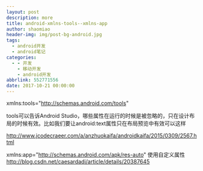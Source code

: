 ```yaml
---
layout: post
description: more
title: android-xmlns-tools--xmlns-app
author: shaomiao
header-img: img/post-bg-android.jpg
tags:
  - android开发
  - android笔记
categories:
  - - 开发
    - 移动开发
    - android开发
abbrlink: 552771556
date: 2017-10-21 00:00:00
---
```

  xmlns:tools="http://schemas.android.com/tools"

tools可以告诉Android Studio，哪些属性在运行的时候是被忽略的，只在设计布局的时候有效。比如我们要让android:text属性只在布局预览中有效可以这样

http://www.jcodecraeer.com/a/anzhuokaifa/androidkaifa/2015/0309/2567.html

xmlns:app="http://schemas.android.com/apk/res-auto"
使用自定义属性
http://blog.csdn.net/caesardadi/article/details/20387645
